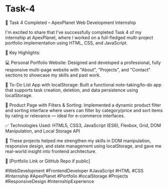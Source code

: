 # Task-4
🚀 Task 4 Completed – ApexPlanet Web Development Internship

I'm excited to share that I’ve successfully completed Task 4 of my internship at ApexPlanet, where I worked on a full-fledged multi-project portfolio implementation using HTML, CSS, and JavaScript.

🔹 Key Highlights:

💻 Personal Portfolio Website: Designed and developed a professional, fully responsive multi-page website with "About", "Projects", and "Contact" sections to showcase my skills and past work.

📝 To-Do List App with localStorage: Built a functional note-taking/to-do app that supports task creation, deletion, and data persistence using localStorage.

🛒 Product Page with Filters & Sorting: Implemented a dynamic product filter and sorting interface where users can filter by category/price and sort items by rating or relevance — ideal for e-commerce interfaces.

✅ Technologies Used:
HTML5, CSS3, JavaScript (ES6), Flexbox, Grid, DOM Manipulation, and Local Storage API

🧠 These projects helped me strengthen my skills in DOM manipulation, responsive design, and state management using localStorage, and gave me real-world insight into frontend architecture.

🔗 [Portfolio Link or GitHub Repo if public]

#WebDevelopment #FrontendDeveloper #JavaScript #HTML #CSS #Internship #ApexPlanet #Portfolio #localStorage #Projects #ResponsiveDesign #InternshipExperience
